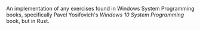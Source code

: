 An implementation of any exercises found in Windows System Programming books, specifically Pavel Yosifovich's
*Windows 10 System Programming* book, but in Rust.